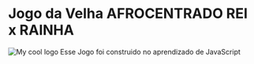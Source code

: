 # Jogo da Velha AFROCENTRADO REI x RAINHA
<img src="https://encrypted-tbn0.gstatic.com/images?q=tbn:ANd9GcRE4Kz5Iz_asXhtrLJ8yj77v_dfKpH1VZsNYS0kwuVBlRasFbnKJKAYzc-ajFpZwuCLLw&usqp=CAU" alt="My cool logo"/>
  Esse Jogo foi construido no aprendizado de JavaScript
  
